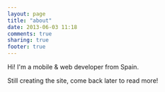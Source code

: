 ```yaml
---
layout: page
title: "about"
date: 2013-06-03 11:18
comments: true
sharing: true
footer: true
---
```


Hi! I'm a mobile & web developer from Spain.

Still creating the site, come back later to read more!